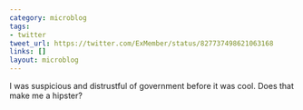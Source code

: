 ```yaml
---
category: microblog
tags:
- twitter
tweet_url: https://twitter.com/ExMember/status/827737498621063168
links: []
layout: microblog
---
```

I was suspicious and distrustful of government before it was cool. Does that make me a hipster?
